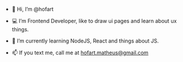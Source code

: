 - 👋 Hi, I’m @hofart

- 💻 I’m Frontend Developer, like to draw ui pages and learn about ux things.
- 📕 I’m currently learning NodeJS, React and things about JS.
- 📫 If you text me, call me at hofart.matheus@gmail.com
